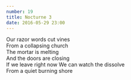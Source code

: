 ```yaml
---
number: 19
title: Nocturne 3
date: 2016-05-29 23:00
---
```


Our razor words cut vines<br>
From a collapsing church<br>
The mortar is melting<br>
And the doors are closing<br>
If we leave right now
We can watch the dissolve<br>
From a quiet burning shore<br>